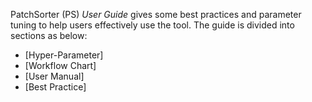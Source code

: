 PatchSorter (PS) *User Guide* gives some best practices and parameter tuning to help users effectively use the tool.
The guide is divided into sections as below:
- [Hyper-Parameter]
- [Workflow Chart]
- [User Manual]
- [Best Practice]